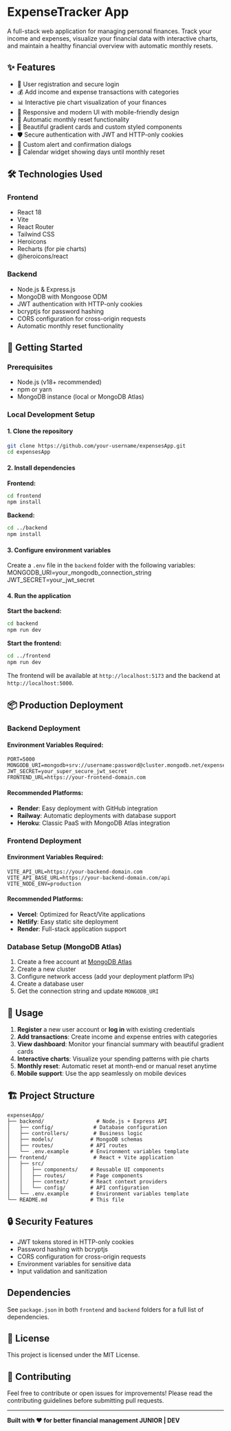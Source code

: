 # ExpenseTracker App

A full-stack web application for managing personal finances. Track your income and expenses, visualize your financial data with interactive charts, and maintain a healthy financial overview with automatic monthly resets.

## ✨ Features

- 🔐 User registration and secure login
- 💰 Add income and expense transactions with categories
- 📊 Interactive pie chart visualization of your finances
- 📱 Responsive and modern UI with mobile-friendly design
- 🔄 Automatic monthly reset functionality
- 🎨 Beautiful gradient cards and custom styled components
- 🛡️ Secure authentication with JWT and HTTP-only cookies
- 🚨 Custom alert and confirmation dialogs
- 📅 Calendar widget showing days until monthly reset

## 🛠️ Technologies Used

### Frontend
- React 18
- Vite
- React Router
- Tailwind CSS
- Heroicons
- Recharts (for pie charts)
- @heroicons/react

### Backend
- Node.js & Express.js
- MongoDB with Mongoose ODM
- JWT authentication with HTTP-only cookies
- bcryptjs for password hashing
- CORS configuration for cross-origin requests
- Automatic monthly reset functionality

## 🚀 Getting Started

### Prerequisites

- Node.js (v18+ recommended)
- npm or yarn
- MongoDB instance (local or MongoDB Atlas)

### Local Development Setup

#### 1. Clone the repository

```bash
git clone https://github.com/your-username/expensesApp.git
cd expensesApp
```

#### 2. Install dependencies

**Frontend:**
```bash
cd frontend
npm install
```

**Backend:**
```bash
cd ../backend
npm install
```

#### 3. Configure environment variables

Create a `.env` file in the `backend` folder with the following variables:
 MONGODB_URI=your_mongodb_connection_string
JWT_SECRET=your_jwt_secret


#### 4. Run the application

**Start the backend:**
```bash
cd backend
npm run dev
```

**Start the frontend:**
```bash
cd ../frontend
npm run dev
```

The frontend will be available at `http://localhost:5173` and the backend at `http://localhost:5000`.

## 📦 Production Deployment

### Backend Deployment

#### Environment Variables Required:
```env
PORT=5000
MONGODB_URI=mongodb+srv://username:password@cluster.mongodb.net/expensesApp
JWT_SECRET=your_super_secure_jwt_secret
FRONTEND_URL=https://your-frontend-domain.com
```

#### Recommended Platforms:
- **Render**: Easy deployment with GitHub integration
- **Railway**: Automatic deployments with database support
- **Heroku**: Classic PaaS with MongoDB Atlas integration

### Frontend Deployment

#### Environment Variables Required:
```env
VITE_API_URL=https://your-backend-domain.com
VITE_API_BASE_URL=https://your-backend-domain.com/api
VITE_NODE_ENV=production
```

#### Recommended Platforms:
- **Vercel**: Optimized for React/Vite applications
- **Netlify**: Easy static site deployment
- **Render**: Full-stack application support

### Database Setup (MongoDB Atlas)

1. Create a free account at [MongoDB Atlas](https://www.mongodb.com/atlas)
2. Create a new cluster
3. Configure network access (add your deployment platform IPs)
4. Create a database user
5. Get the connection string and update `MONGODB_URI`

## 🎯 Usage

1. **Register** a new user account or **log in** with existing credentials
2. **Add transactions**: Create income and expense entries with categories
3. **View dashboard**: Monitor your financial summary with beautiful gradient cards
4. **Interactive charts**: Visualize your spending patterns with pie charts
5. **Monthly reset**: Automatic reset at month-end or manual reset anytime
6. **Mobile support**: Use the app seamlessly on mobile devices

## 🏗️ Project Structure

```
expensesApp/
├── backend/                 # Node.js + Express API
│   ├── config/             # Database configuration
│   ├── controllers/        # Business logic
│   ├── models/            # MongoDB schemas
│   ├── routes/            # API routes
│   └── .env.example       # Environment variables template
├── frontend/               # React + Vite application
│   ├── src/
│   │   ├── components/    # Reusable UI components
│   │   ├── routes/        # Page components
│   │   ├── context/       # React context providers
│   │   └── config/        # API configuration
│   └── .env.example       # Environment variables template
└── README.md              # This file
```

## 🔒 Security Features

- JWT tokens stored in HTTP-only cookies
- Password hashing with bcryptjs
- CORS configuration for cross-origin requests
- Environment variables for sensitive data
- Input validation and sanitization

## Dependencies

See `package.json` in both `frontend` and `backend` folders for a full list of dependencies.

## 📄 License

This project is licensed under the MIT License.

## 🤝 Contributing

Feel free to contribute or open issues for improvements! Please read the contributing guidelines before submitting pull requests.

---

**Built with ❤️ for better financial management JUNIOR | DEV**
